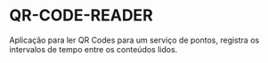 # QR-CODE-READER
Aplicação para ler QR Codes para um serviço de pontos, registra os intervalos de tempo entre os conteúdos lidos.
